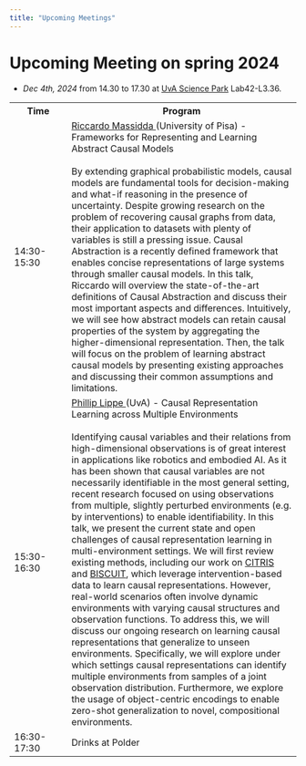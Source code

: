 ```yaml
---
title: "Upcoming Meetings"
---
```


# Upcoming Meeting on spring 2024 

* *Dec 4th, 2024* from 14.30 to 17.30 at [UvA Science Park](https://www.uva.nl/en/shared-content/locaties/en/sciencepark/science-park.html) Lab42-L3.36.

<div style="width: 100%; font-size: smaller; text-align: center; margin-bottom: 8px; margin-top: 8px;">
</div>

<table class="schedule">
    <tr>
        <th style="width:20%">Time</th>
        <th>Program</th>
    </tr>
    <tr class="talk">
        <td>14:30-15:30</td>
        <td> <a href="https://pages.di.unipi.it/massidda/"> Riccardo Massidda </a> (University of Pisa) - Frameworks for Representing and Learning Abstract Causal Models
        <br>
        <br>
        By extending graphical probabilistic models, causal models are fundamental tools for decision-making and what-if reasoning in the presence of uncertainty. Despite growing research on the problem of recovering causal graphs from data, their application to datasets with plenty of variables is still a pressing issue. Causal Abstraction is a recently defined framework that enables concise representations of large systems through smaller causal models. In this talk, Riccardo will overview the state-of-the-art definitions of Causal Abstraction and discuss their most important aspects and differences. Intuitively, we will see how abstract models can retain causal properties of the system by aggregating the higher-dimensional representation. Then, the talk will focus on the problem of learning abstract causal models by presenting existing approaches and discussing their common assumptions and limitations.
        </td>
    </tr>
      <tr class="talk">
        <td>15:30-16:30</td>
        <td> <a href="https://phlippe.github.io/"> Phillip Lippe </a> (UvA) - Causal Representation Learning across Multiple Environments
        <br>
                    <br>
            Identifying causal variables and their relations from high-dimensional observations is of great interest in applications like robotics and embodied AI. As it has been shown that causal variables are not necessarily identifiable in the most general setting, recent research focused on using observations from multiple, slightly perturbed environments (e.g. by interventions) to enable identifiability. In this talk, we present the current state and open challenges of causal representation learning in multi-environment settings. We will first review existing methods, including our work on <a href ="https://proceedings.mlr.press/v162/lippe22a.html">CITRIS</a> and <a href="https://phlippe.github.io/BISCUIT/">BISCUIT</a>, which leverage intervention-based data to learn causal representations. However, real-world scenarios often involve dynamic environments with varying causal structures and observation functions. To address this, we will discuss our ongoing research on learning causal representations that generalize to unseen environments. Specifically, we will explore under which settings causal representations can identify multiple environments from samples of a joint observation distribution. Furthermore, we explore the usage of object-centric encodings to enable zero-shot generalization to novel, compositional environments.
        </td>
    </tr>
    <tr class="drinks">
        <td>16:30-17:30</td>
        <td>Drinks at Polder</td>
    </tr>
</table>

